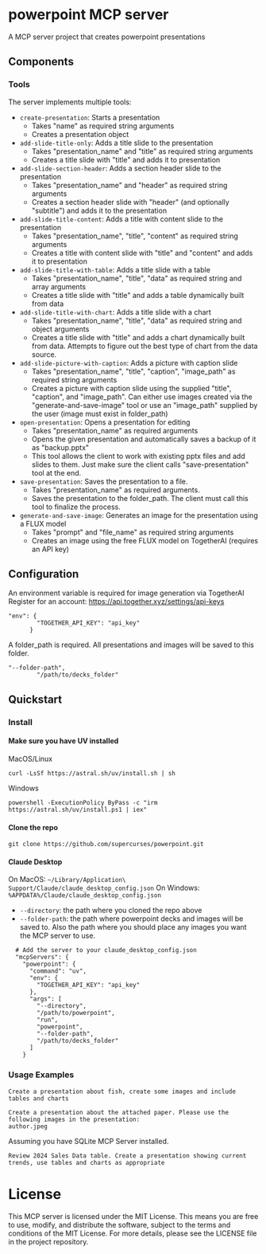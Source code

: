 # powerpoint MCP server

A MCP server project that creates powerpoint presentations

## Components

### Tools

The server implements multiple tools:
- ```create-presentation```: Starts a presentation
  - Takes "name"  as required string arguments
  - Creates a presentation object
- ```add-slide-title-only```: Adds a title slide to the presentation
  - Takes "presentation_name" and "title" as required string arguments
  - Creates a title slide with "title" and adds it to presentation
- ```add-slide-section-header```: Adds a section header slide to the presentation
  - Takes "presentation_name" and "header" as required string arguments
  - Creates a section header slide with "header" (and optionally "subtitle") and adds it to the presentation
- ```add-slide-title-content```: Adds a title with content slide to the presentation
  - Takes "presentation_name", "title", "content" as required string arguments
  - Creates a title with content slide with "title" and "content" and adds it to presentation
- ```add-slide-title-with-table```: Adds a title slide with a table
  - Takes "presentation_name", "title", "data" as required string and array arguments
  - Creates a title slide with "title" and adds a table dynamically built from data
- ```add-slide-title-with-chart```: Adds a title slide with a chart
  - Takes "presentation_name", "title", "data" as required string and object arguments
  - Creates a title slide with "title" and adds a chart dynamically built from data. Attempts to figure out the best type of chart from the data source.
- ```add-slide-picture-with-caption```: Adds a picture with caption slide
  - Takes "presentation_name", "title", "caption", "image_path" as required string arguments
  - Creates a picture with caption slide using the supplied "title", "caption", and "image_path". Can either use images created via the "generate-and-save-image" tool or use an "image_path" supplied by the user (image must exist in folder_path)
- ```open-presentation```: Opens a presentation for editing
  - Takes "presentation_name" as required arguments
  - Opens the given presentation and automatically saves a backup of it as "backup.pptx"
  - This tool allows the client to work with existing pptx files and add slides to them. Just make sure the client calls "save-presentation" tool at the end.
- ```save-presentation```: Saves the presentation to a file.
  - Takes "presentation_name" as required arguments.
  - Saves the presentation to the folder_path. The client must call this tool to finalize the process.
- ```generate-and-save-image```: Generates an image for the presentation using a FLUX model
  - Takes "prompt" and "file_name" as required string arguments
  - Creates an image using the free FLUX model on TogetherAI (requires an API key)





## Configuration

An environment variable is required for image generation via TogetherAI
Register for an account: https://api.together.xyz/settings/api-keys

```
"env": {
        "TOGETHER_API_KEY": "api_key"
      }
```

A folder_path is required. All presentations and images will be saved to this folder.

```
"--folder-path",
        "/path/to/decks_folder"
```

## Quickstart

### Install

#### Make sure you have UV installed

MacOS/Linux
```
curl -LsSf https://astral.sh/uv/install.sh | sh
```

Windows
```
powershell -ExecutionPolicy ByPass -c "irm https://astral.sh/uv/install.ps1 | iex"
```

#### Clone the repo

```
git clone https://github.com/supercurses/powerpoint.git
```

#### Claude Desktop

On MacOS: `~/Library/Application\ Support/Claude/claude_desktop_config.json`
On Windows: `%APPDATA%/Claude/claude_desktop_config.json`

- ```--directory```: the path where you cloned the repo above
- ```--folder-path```: the path where powerpoint decks and images will be saved to. Also the path where you should place any images you want the MCP server to use.


```
  # Add the server to your claude_desktop_config.json
  "mcpServers": {
    "powerpoint": {
      "command": "uv",
      "env": {
        "TOGETHER_API_KEY": "api_key"
      },
      "args": [
        "--directory",
        "/path/to/powerpoint",
        "run",
        "powerpoint",
        "--folder-path",
        "/path/to/decks_folder"
      ]
    }
```

### Usage Examples

```
Create a presentation about fish, create some images and include tables and charts
```

```
Create a presentation about the attached paper. Please use the following images in the presentation:
author.jpeg
```

Assuming you have SQLite MCP Server installed.
```
Review 2024 Sales Data table. Create a presentation showing current trends, use tables and charts as appropriate

```


# License

This MCP server is licensed under the MIT License. This means you are free to use, modify, and distribute the software, subject to the terms and conditions of the MIT License. For more details, please see the LICENSE file in the project repository.
